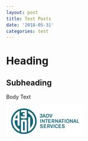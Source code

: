 ```yaml
---
layout: post
title: Test Posts
date: '2018-05-31'
categories: test
---
```

# Heading

## Subheading

Body Text

![3ADV Logo](/images/uploads/3ADV-LOGO.png)
